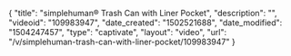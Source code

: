 {
    "title": "simplehuman&reg; Trash Can with Liner Pocket",
    "description": "",
    "videoid": "109983947",
    "date_created": "1502521688",
    "date_modified": "1504247457",
    "type": "captivate",
    "layout": "video",
    "url": "\/v\/simplehuman-trash-can-with-liner-pocket\/109983947"
}